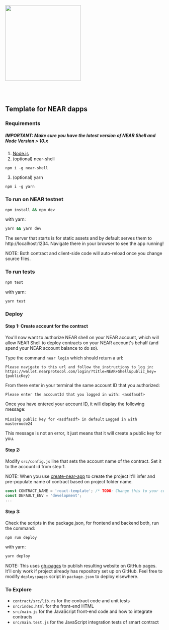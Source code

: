 <br />
<br />

<p>
<img src="https://nearprotocol.com/wp-content/themes/near-19/assets/img/logo.svg?t=1553011311" width="240">
</p>

<br />
<br />

## Template for NEAR dapps
### Requirements
##### IMPORTANT: Make sure you have the latest version of NEAR Shell and Node Version > 10.x 

1. [Node.js](https://nodejs.org/en/download/package-manager/)
2. (optional) near-shell

```
npm i -g near-shell
```
3. (optional) yarn
```
npm i -g yarn
```
### To run on NEAR testnet

```bash
npm install && npm dev
```

with yarn:

```bash
yarn && yarn dev
```

The server that starts is for static assets and by default serves them to http://localhost:1234. Navigate there in your browser to see the app running!

NOTE: Both contract and client-side code will auto-reload once you change source files.

### To run tests

```bash
npm test
```

with yarn:

```bash
yarn test
```

### Deploy

#### Step 1: Create account for the contract

You'll now want to authorize NEAR shell on your NEAR account, which will allow NEAR Shell to deploy contracts on your NEAR account's behalf \(and spend your NEAR account balance to do so\).

Type the command `near login` which should return a url:

```
Please navigate to this url and follow the instructions to log in:
https://wallet.nearprotocol.com/login/?title=NEAR+Shell&public_key={publicKey}
```

From there enter in your terminal the same account ID that you authorized:

`Please enter the accountId that you logged in with: <asdfasdf>`

Once you have entered your account ID, it will display the following message:

`Missing public key for <asdfasdf> in default`
`Logged in with masternode24`

This message is not an error, it just means that it will create a public key for you.

#### Step 2:

Modify `src/config.js` line that sets the account name of the contract. Set it to the account id from step 1.

NOTE: When you use [create-near-app](https://github.com/nearprotocol/create-near-app) to create the project it'll infer and pre-populate name of contract based on project folder name.

```javascript
const CONTRACT_NAME = 'react-template'; /* TODO: Change this to your contract's name! */
const DEFAULT_ENV = 'development';
...
```

#### Step 3:

Check the scripts in the package.json, for frontend and backend both, run the command:

```bash
npm run deploy
```

with yarn:

```bash
yarn deploy
```

NOTE: This uses [gh-pages](https://github.com/tschaub/gh-pages) to publish resulting website on GitHub pages. It'll only work if project already has repository set up on GitHub. Feel free to modify `deploy:pages` script in `package.json` to deploy elsewhere.

### To Explore

- `contract/src/lib.rs` for the contract code and unit tests
- `src/index.html` for the front-end HTML
- `src/main.js` for the JavaScript front-end code and how to integrate contracts
- `src/main.test.js` for the JavaScript integration tests of smart contract
